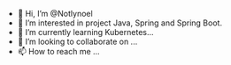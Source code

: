 - 👋 Hi, I’m @Notlynoel
- 👀 I’m interested in project Java, Spring and Spring Boot.
- 🌱 I’m currently learning Kubernetes...
- 💞️ I’m looking to collaborate on ...
- 📫 How to reach me ...

<!---
Notlynoel/Notlynoel is a ✨ special ✨ repository because its `README.md` (this file) appears on your GitHub profile.
You can click the Preview link to take a look at your changes.
--->
